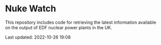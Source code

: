 # Nuke Watch

This repository includes code for retrieving the latest information available on the output of EDF nuclear power plants in the UK.

Last updated: 2022-10-26 19:08